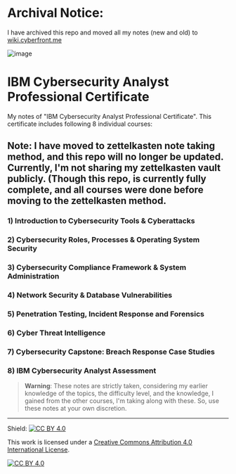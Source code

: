 # **Archival Notice:**

I have archived this repo and moved all my notes (new and old) to [wiki.cyberfront.me](https://wiki.cyberfront.me)

![image](https://github.com/user-attachments/assets/49ede395-d2f6-432d-89b7-fc3de4806023)

# IBM Cybersecurity Analyst Professional Certificate
My notes of "IBM Cybersecurity Analyst Professional Certificate". This certificate includes following 8 individual courses:

## **Note:** I have moved to zettelkasten note taking method, and this repo will no longer be updated. Currently, I'm not sharing my zettelkasten vault publicly. (Though this repo, is currently fully complete, and all courses were done before moving to the zettelkasten method.

### 1) Introduction to Cybersecurity Tools & Cyberattacks

### 2) Cybersecurity Roles, Processes & Operating System Security

### 3) Cybersecurity Compliance Framework & System Administration

### 4) Network Security & Database Vulnerabilities

### 5) Penetration Testing, Incident Response and Forensics

### 6) Cyber Threat Intelligence

### 7) Cybersecurity Capstone: Breach Response Case Studies

### 8) IBM Cybersecurity Analyst Assessment


> **Warning**: These notes are strictly taken, considering my earlier knowledge of the topics, the difficulty level, and the knowledge, I gained from the other courses, I'm taking along with these. So, use these notes at your own discretion.

---

Shield: [![CC BY 4.0][cc-by-shield]][cc-by]

This work is licensed under a
[Creative Commons Attribution 4.0 International License][cc-by].

[![CC BY 4.0][cc-by-image]][cc-by]

[cc-by]: http://creativecommons.org/licenses/by/4.0/
[cc-by-image]: https://i.creativecommons.org/l/by/4.0/88x31.png
[cc-by-shield]: https://img.shields.io/badge/License-CC%20BY%204.0-lightgrey.svg
